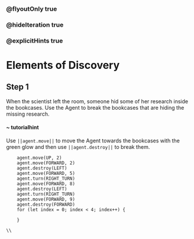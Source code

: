 ### @flyoutOnly true
### @hideIteration true
### @explicitHints true

# Elements of Discovery

## Step 1
When the scientist left the room, someone hid some of her research inside the bookcases. Use the Agent to break the bookcases that are hiding the missing research.


#### ~ tutorialhint 
Use ``||agent.move||`` to move the Agent towards the bookcases with the green glow and then use ``||agent.destroy||`` to break them.

```ghost
    agent.move(UP, 2)
    agent.move(FORWARD, 2)
    agent.destroy(LEFT)
    agent.move(FORWARD, 5)
    agent.turn(RIGHT_TURN)
    agent.move(FORWARD, 8)
    agent.destroy(LEFT)
    agent.turn(RIGHT_TURN)
    agent.move(FORWARD, 9)
    agent.destroy(FORWARD)
    for (let index = 0; index < 4; index++) {
    	
    }
```
```template
\\
```
```package
```

